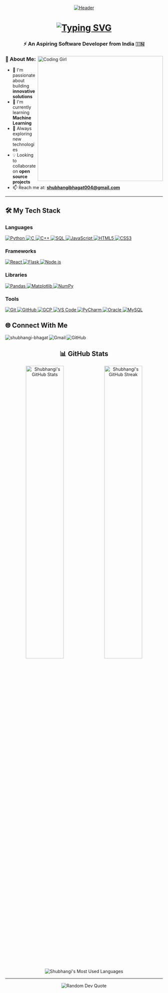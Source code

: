<!-- Header Banner with Animation -->
<p align="center">
  <a href="https://github.com/bhagatshubhangi">
    <img src="https://user-images.githubusercontent.com/65373279/148280039-301b677b-74e7-49f8-af75-15e7c9253d74.png" alt="Header">
  </a>
</p>

<!-- Introduction with Typing Animation -->
<h1 align="center">
  <a href="https://git.io/typing-svg">
    <img src="https://readme-typing-svg.herokuapp.com?font=Fira+Code&weight=600&size=30&pause=1000&color=6A5ACD&center=true&vCenter=true&random=false&width=600&height=70&lines=Hello+World!+I'm+Shubhangi+%F0%9F%91%8B;Welcome+to+my+code+universe+%E2%AD%90;Aspiring+Software+Developer+%F0%9F%92%BB;Building+the+future%2C+one+line+at+a+time" alt="Typing SVG" />
  </a>
</h1>

<h3 align="center">⚡ An Aspiring Software Developer from India 🇮🇳</h3>


<!-- About Me Section -->
<div>
  <img align="right" alt="Coding Girl" width="400" src="https://img.freepik.com/free-vector/programmer-working-with-cms_52683-23279.jpg?t=st=1719135131~exp=1719138731~hmac=ddbc99726c2d3129e8585a66316f9112814d5ba7290bd2a24be7ff5ed0fe2592&w=740">
  
  ### 💫 About Me:
  - 🔭 I'm passionate about building **innovative solutions**
  - 🌱 I'm currently learning **Machine Learning**
  - 🚀 Always exploring new technologies
  - 💡 Looking to collaborate on **open source projects**
  - 📫 Reach me at: **shubhangibhagat004@gmail.com**
</div>

---


<!-- Tech Stack Section with Left-Aligned Animated Button-Style Icons -->
<h2 align="left">🛠️ My Tech Stack</h2>

<div>
  <!-- Languages -->
  <h3 align="left">Languages</h3>
  <p align="left">
    <a href="#" target="_blank" rel="noreferrer">
      <img src="https://img.shields.io/badge/Python-3776AB?style=for-the-badge&logo=python&logoColor=white" alt="Python" />
    </a>
    <a href="#" target="_blank" rel="noreferrer">
      <img src="https://img.shields.io/badge/C-00599C?style=for-the-badge&logo=c&logoColor=white" alt="C" />
    </a>
    <a href="#" target="_blank" rel="noreferrer">
      <img src="https://img.shields.io/badge/C%2B%2B-00599C?style=for-the-badge&logo=c%2B%2B&logoColor=white" alt="C++" />
    </a>
    <a href="#" target="_blank" rel="noreferrer">
      <img src="https://img.shields.io/badge/SQL-4479A1?style=for-the-badge&logo=postgresql&logoColor=white" alt="SQL" />
    </a>
    <a href="#" target="_blank" rel="noreferrer">
      <img src="https://img.shields.io/badge/JavaScript-F7DF1E?style=for-the-badge&logo=javascript&logoColor=black" alt="JavaScript" />
    </a>
    <a href="#" target="_blank" rel="noreferrer">
      <img src="https://img.shields.io/badge/HTML5-E34F26?style=for-the-badge&logo=html5&logoColor=white" alt="HTML5" />
    </a>
    <a href="#" target="_blank" rel="noreferrer">
      <img src="https://img.shields.io/badge/CSS3-1572B6?style=for-the-badge&logo=css3&logoColor=white" alt="CSS3" />
    </a>
  </p>
  
  <!-- Frameworks -->
  <h3 align="left">Frameworks</h3>
  <p align="left">
    <a href="#" target="_blank" rel="noreferrer">
      <img src="https://img.shields.io/badge/React-20232A?style=for-the-badge&logo=react&logoColor=61DAFB" alt="React" />
    </a>
    <a href="#" target="_blank" rel="noreferrer">
      <img src="https://img.shields.io/badge/Flask-000000?style=for-the-badge&logo=flask&logoColor=white" alt="Flask" />
    </a>
    <a href="#" target="_blank" rel="noreferrer">
      <img src="https://img.shields.io/badge/Node.js-339933?style=for-the-badge&logo=nodedotjs&logoColor=white" alt="Node.js" />
    </a>
  </p>
  
  <!-- Libraries -->
  <h3 align="left">Libraries</h3>
  <p align="left">
    <a href="#" target="_blank" rel="noreferrer">
      <img src="https://img.shields.io/badge/Pandas-150458?style=for-the-badge&logo=pandas&logoColor=white" alt="Pandas" />
    </a>
    <a href="#" target="_blank" rel="noreferrer">
      <img src="https://img.shields.io/badge/Matplotlib-11557c?style=for-the-badge&logo=python&logoColor=white" alt="Matplotlib" />
    </a>
    <a href="#" target="_blank" rel="noreferrer">
      <img src="https://img.shields.io/badge/NumPy-013243?style=for-the-badge&logo=numpy&logoColor=white" alt="NumPy" />
    </a>
  </p>
  
  <!-- Tools -->
  <h3 align="left">Tools</h3>
  <p align="left">
    <a href="#" target="_blank" rel="noreferrer">
      <img src="https://img.shields.io/badge/Git-F05032?style=for-the-badge&logo=git&logoColor=white" alt="Git" />
    </a>
    <a href="#" target="_blank" rel="noreferrer">
      <img src="https://img.shields.io/badge/GitHub-181717?style=for-the-badge&logo=github&logoColor=white" alt="GitHub" />
    </a>
    <a href="#" target="_blank" rel="noreferrer">
      <img src="https://img.shields.io/badge/GCP-4285F4?style=for-the-badge&logo=google-cloud&logoColor=white" alt="GCP" />
    </a>
    <a href="#" target="_blank" rel="noreferrer">
      <img src="https://img.shields.io/badge/VS_Code-007ACC?style=for-the-badge&logo=visual-studio-code&logoColor=white" alt="VS Code" />
    </a>
    <a href="#" target="_blank" rel="noreferrer">
      <img src="https://img.shields.io/badge/PyCharm-000000?style=for-the-badge&logo=pycharm&logoColor=white" alt="PyCharm" />
    </a>
    <a href="#" target="_blank" rel="noreferrer">
      <img src="https://img.shields.io/badge/Oracle-F80000?style=for-the-badge&logo=oracle&logoColor=white" alt="Oracle" />
    </a>
    <a href="#" target="_blank" rel="noreferrer">
      <img src="https://img.shields.io/badge/MySQL-4479A1?style=for-the-badge&logo=mysql&logoColor=white" alt="MySQL" />
    </a>
  </p>
</div>

<!-- Connect with me Section with Style -->
<h2 align="left">🌐 Connect With Me</h2>
<p align="left">
  <a href="https://www.linkedin.com/in/shubhangi-bhagat-21501a2ab/" target="blank">
    <img align="left" src="https://img.shields.io/badge/LinkedIn-0077B5?style=for-the-badge&logo=linkedin&logoColor=white" alt="shubhangi-bhagat" />
  </a>
  &nbsp;&nbsp;
  <a href="mailto:shubhangibhagat004@gmail.com">
    <img align="left" src="https://img.shields.io/badge/Gmail-D14836?style=for-the-badge&logo=gmail&logoColor=white" alt="Gmail" />
  </a>
  &nbsp;&nbsp;
  <a href="https://github.com/bhagatshubhangi">
    <img align="left" src="https://img.shields.io/badge/GitHub-100000?style=for-the-badge&logo=github&logoColor=white" alt="GitHub" />
  </a>
</p>


<!-- GitHub Stats Section -->
<h2 align="center">📊 GitHub Stats</h2>

<div align="center">
  <img src="https://github-readme-stats.vercel.app/api?username=bhagatshubhangi&show_icons=true&theme=tokyonight&hide_border=true" width="49%" alt="Shubhangi's GitHub Stats" />
  <img src="https://github-readme-streak-stats.herokuapp.com/?user=bhagatshubhangi&theme=tokyonight&hide_border=true" width="49%" alt="Shubhangi's GitHub Streak" />
</div>

<br>

<div align="center">
  <img src="https://github-readme-stats.vercel.app/api/top-langs/?username=bhagatshubhangi&layout=compact&theme=tokyonight&hide_border=true" alt="Shubhangi's Most Used Languages" />
</div>

---


<!-- Footer Quote -->
<div align="center">
  <img src="https://quotes-github-readme.vercel.app/api?type=horizontal&theme=tokyonight" alt="Random Dev Quote" />
</div>
